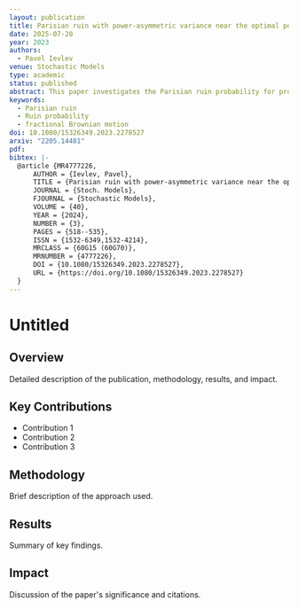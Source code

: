 ```yaml
---
layout: publication
title: Parisian ruin with power-asymmetric variance near the optimal point with application to many-inputs proportional reinsurance
date: 2025-07-20
year: 2023
authors:
  - Pavel Ievlev
venue: Stochastic Models
type: academic
status: published
abstract: This paper investigates the Parisian ruin probability for processes with power-asymmetric behavior of the variance near the unique optimal point. We derive the exact asymptotics as the ruin boundary tends to infinity and extend the previous result arXiv:1504.07061 to the case when the length of Parisian interval is of Pickands scale. As a primary application, we extend the recent result arXiv:2010.00222 on the many inputs proportional reinsurance fractional Brownian motion risk model to the Parisian ruin.
keywords:
  - Parisian ruin
  - Ruin probability
  - fractional Brownian motion
doi: 10.1080/15326349.2023.2278527
arxiv: "2205.14481"
pdf: 
bibtex: |-
  @article {MR4777226,
      AUTHOR = {Ievlev, Pavel},
      TITLE = {Parisian ruin with power-asymmetric variance near the optimal              point with application to many-inputs proportional reinsurance},
      JOURNAL = {Stoch. Models},
      FJOURNAL = {Stochastic Models},
      VOLUME = {40},
      YEAR = {2024},
      NUMBER = {3},
      PAGES = {518--535},
      ISSN = {1532-6349,1532-4214},
      MRCLASS = {60G15 (60G70)},
      MRNUMBER = {4777226},
      DOI = {10.1080/15326349.2023.2278527},
      URL = {https://doi.org/10.1080/15326349.2023.2278527}
  }
---
```


# Untitled

## Overview

Detailed description of the publication, methodology, results, and impact.

## Key Contributions

- Contribution 1
- Contribution 2
- Contribution 3

## Methodology

Brief description of the approach used.

## Results

Summary of key findings.

## Impact

Discussion of the paper's significance and citations.